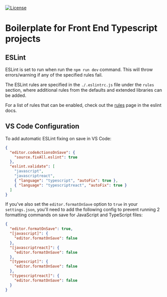 [![License](https://img.shields.io/npm/l/cdocli.svg)](https://github.com/nedga055/front-end-ts-boilerplate/blob/master/package.json)

# Boilerplate for Front End Typescript projects

## ESLint
ESLint is set to run when run the `npm run dev` command. This will throw errors/warning if any of the specified rules fail.

The ESLint rules are specified in the `./.eslintrc.js` file under the `rules` section, where additional rules from the defaults and extended libraries can be added.

For a list of rules that can be enabled, check out the [rules](https://eslint.org/docs/rules/) page in the eslint docs.

## VS Code Configuration
To add automatic ESLint fixing on save in VS Code:

```json
{
  "editor.codeActionsOnSave": {
    "source.fixAll.eslint": true
  },
  "eslint.validate": [
    "javascript",
    "javascriptreact",
    { "language": "typescript", "autoFix": true },
    { "language": "typescriptreact", "autoFix": true }
  ]
}
```

If you've also set the `editor.formatOnSave` option to `true` in your `settings.json`, you'll need to add the following config to prevent running 2 formatting commands on save for JavaScript and TypeScript files:

```json
{
  "editor.formatOnSave": true,
  "[javascript]": {
    "editor.formatOnSave": false
  },
  "[javascriptreact]": {
    "editor.formatOnSave": false
  },
  "[typescript]": {
    "editor.formatOnSave": false
  },
  "[typescriptreact]": {
    "editor.formatOnSave": false
  }
}
```
